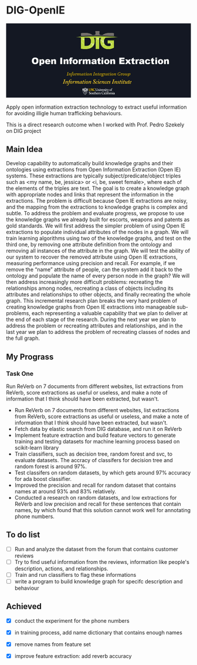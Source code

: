 # DIG-OpenIE

![openie_logo](./res/dig-openie.jpg)

Apply open information extraction technology to extract useful information for avoiding illigle human trafficking behaviours.

This is a direct research outcome when I worked with Prof. Pedro Szekely on DIG project


## Main Idea

Develop capability to automatically build knowledge graphs and their ontologies using extractions from Open Information Extraction (Open IE) systems. These extractions are typically subject/predicate/object triples such as <my name, be, jessica> or <i, be, sweet female>, where each of the elements of the triples are text. The goal is to create a knowledge graph with appropriate nodes and links that represent the information in the extractions. The problem is difficult because Open IE extractions are noisy, and the mapping from the extractions to knowledge graphs is complex and subtle. To address the problem and evaluate progress, we propose to use the knowledge graphs we already built for escorts, weapons and patents as gold standards. We will first address the simpler problem of using Open IE extractions to populate individual attributes of the nodes in a graph. We will train learning algorithms using two of the knowledge graphs, and test on the third one, by removing one attribute definition from the ontology and removing all instances of the attribute in the graph. We will test the ability of our system to recover the removed attribute using Open IE extractions, measuring performance using precision and recall. For example, if we remove the “name” attribute of people, can the system add it back to the ontology and populate the name of every person node in the graph? We will then address increasingly more difficult problems: recreating the relationships among nodes, recreating a class of objects including its attributes and relationships to other objects, and finally recreating the whole graph. This incremental research plan breaks the very hard problem of creating knowledge graphs from Open IE extractions into manageable sub-problems, each representing a valuable capability that we plan to deliver at the end of each stage of the research. During the next year we plan to address the problem or recreating attributes and relationships, and in the last year we plan to address the problem of recreating classes of nodes and the full graph.


## My Prograss

### Task One

Run ReVerb on 7 documents from different websites, list extractions from ReVerb, score extractions as useful or useless, and make a note of information that I think should have been extracted, but wasn't.




- Run ReVerb on 7 documents from different websites, list extractions from ReVerb, score extractions as useful or useless, and make a note of information that I think should have been extracted, but wasn't.
- Fetch data by elastic search from DIG database, and run it on ReVerb
- Implement feature extraction and build feature vectors to generate training and testing datasets for machine learning process based on scikit-learn library
- Train classifiers, such as decision tree, random forest and svc, to evaluate datasets. The accracy of classifers for decision tree and random forest is around 97%.
- Test classifers on random datasets, by which gets around 97% accuracy for ada boost classifier.
- Improved the precision and recall for random dataset that contains names at around 93% and 83% relatively.
- Conducted a research on random datasets, and low extractions for ReVerb and low precision and recall for these sentences that contain names, by which found that this solution cannot work well for annotating phone numbers.


## To do list

- [ ] Run and analyze the dataset from the forum that contains customer reviews
- [ ] Try to find useful information from the reviews, information like people's description, actions, and relationships.
- [ ] Train and run classifiers to flag these informations
- [ ] write a program to build knowledge graph for specifc description and behaviour

## Achieved

- [x] conduct the experiment for the phone numbers
- [x] in training process, add name dictionary that contains enough names
- [x] remove names from feature set
- [x] improve feature extraction: add reverb accuracy











